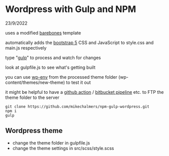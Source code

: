 # Wordpress with Gulp and NPM

23/9/2022

uses a modified [barebones](https://github.com/benchmarkstudios/barebones) template

automatically adds the [bootstrap 5](https://getbootstrap.com/docs/5.2/getting-started/introduction/) CSS and JavaScript to style.css and main.js respectively

type "[gulp](https://gulpjs.com/docs/en/getting-started/quick-start)" to process and watch for changes

look at gulpfile.js to see what's getting built

you can use [wp-env](https://developer.wordpress.org/block-editor/reference-guides/packages/packages-env/) from the processed theme folder (wp-content/themes/new-theme) to test it out

it might be helpful to have a [github action](https://github.com/SamKirkland/FTP-Deploy-Action) / [bitbucket pipeline](https://bitbucket.org/atlassian/ftp-deploy/src/master/) etc. to FTP the theme folder to the server

    git clone https://github.com/mikechalmers/npm-gulp-wordpress.git
    npm i
    gulp

## Wordpress theme

- change the theme folder in gulpfile.js
- change the theme settings in src/scss/style.scss
